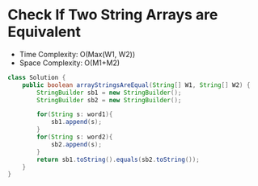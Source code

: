 # Check If Two String Arrays are Equivalent

- Time Complexity: O(Max(W1, W2))
- Space Complexity: O(M1+M2)

```java
class Solution {
    public boolean arrayStringsAreEqual(String[] W1, String[] W2) {
        StringBuilder sb1 = new StringBuilder();
        StringBuilder sb2 = new StringBuilder();

        for(String s: word1){
            sb1.append(s);
        }
        for(String s: word2){
            sb2.append(s);
        }
        return sb1.toString().equals(sb2.toString());
    }
}
```
